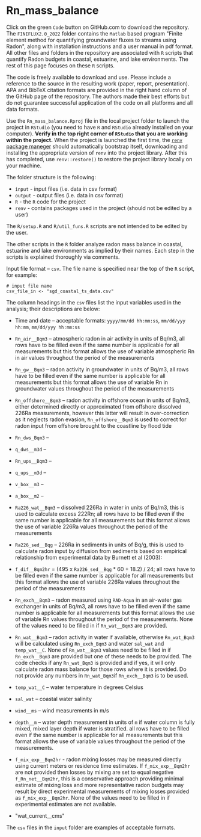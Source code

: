 # Rn_mass_balance

Click on the green `Code` button on GitHub.com to download the repository. The `FINIFLUX2.0_2022` folder contains the `Matlab` based program "Finite element method for quantifying groundwater fluxes to streams using Radon", along with installation instructions and a user manual in pdf format. All other files and folders in the repository are associated with `R` scripts that quantify Radon budgets in coastal, estuarine, and lake environments. The rest of this page focuses on these `R` scripts.

The code is freely available to download and use. Please include a reference to the source in the resulting work (paper, report, presentation). APA and BibTeX citation formats are provided in the right hand column of the GitHub page of the repository. The authors made their best efforts but do not guarantee successful application of the code on all platforms and all data formats. 

Use the `Rn_mass_balance.Rproj` file in the local project folder to launch the project in `RStudio` (you need to have `R` and `RStudio` already installed on your computer). **Verify in the top right corner of `RStudio` that you are working within the project.** When the project is launched the first time, the [`renv` package maneger](https://rstudio.github.io/renv/articles/collaborating.html "collaborating with renv") should automatically bootstrap itself, downloading and installing the appropriate version of `renv` into the project library. After this has completed, use `renv::restore()` to restore the project library locally on your machine. 

The folder structure is the following:

-   `input` - input files (i.e. data in csv format)
-   `output` - output files (i.e. data in csv format)
-   `R` - the `R` code for the project
-   `renv` - contains packages used in the project (should not be edited by a user)

The `R/setup.R` and `R/util_funs.R` scripts are not intended to be edited by the user.

The other scripts in the `R` folder analyze radon mass balance in coastal, estuarine and lake environments as implied by their names. Each step in the scripts is explained thoroughly via comments.

Input file format – `csv`. The file name is specified near the top of the `R` script, for example: 
````
# input file name
csv_file_in <- "sgd_coastal_ts_data.csv"
````

The column headings in the `csv` files list the input variables used in the analysis; their descriptions are below:

-   Time and date – acceptable formats: `yyyy/mm/dd hh:mm:ss`, `mm/dd/yyy hh:mm`, `mm/dd/yyy hh:mm:ss`

-   `Rn_air__Bqm3` – atmospheric radon in air activity in units of Bq/m3, all rows have to be filled even if the same number is applicable for all measurements but this format allows the use of variable atmospheric Rn in air values throughout the period of the measurements

-   `Rn_gw__Bqm3` – radon activity in groundwater in units of Bq/m3, all rows have to be filled even if the same number is applicable for all measurements but this format allows the use of variable Rn in groundwater values throughout the period of the measurements

-   `Rn_offshore__Bqm3` – radon activity in offshore ocean in units of Bq/m3, either determined directly or approximated from offshore dissolved 226Ra measurements, however this latter will result in over-correction as it neglects radon evasion, `Rn_offshore__Bqm3` is used to correct for radon input from offshore brought to the coastline by flood tide

-   `Rn_dws_Bqm3` – 

-   `q_dws__m3d` – 

-   `Rn_ups__Bqm3` – 

-   `q_ups__m3d` – 

-   `v_box__m3` – 

-   `a_box__m2` – 

-   `Ra226_wat__Bqm3` – dissolved 226Ra in water in units of Bq/m3, this is used to calculate excess 222Rn; all rows have to be filled even if the same number is applicable for all measurements but this format allows the use of variable 226Ra values throughout the period of the measurements

-   `Ra226_sed__Bqg` – 226Ra in sediments in units of Bq/g, this is used to calculate radon input by diffusion from sediments based on empirical relationship from experimental data by Burnett et al (2003):

-   `f_dif__Bqm2hr` = (495 x `Ra226_sed__Bqg` \* 60 + 18.2) / 24; all rows have to be filled even if the same number is applicable for all measurements but this format allows the use of variable 226Ra values throughout the period of the measurements

-   `Rn_exch__Bqm3` – radon measured using `RAD-Aqua` in an air-water gas exchanger in units of Bq/m3, all rows have to be filled even if the same number is applicable for all measurements but this format allows the use of variable Rn values throughout the period of the measurements. None of the values need to be filled in if `Rn_wat__Bqm3` are provided.

-   `Rn_wat__Bqm3` – radon activity in water if available, otherwise `Rn_wat_Bqm3` will be calculated using `Rn_exch_Bqm3` and water `sal_wat` and `temp_wat__C`. None of `Rn_wat__Bqm3` values need to be filled in if `Rn_exch__Bqm3` are provided but one of these needs to be provided. The code checks if any `Rn_wat_Bqm3` is provided and if yes, it will only calculate radon mass balance for those rows where it is provided. Do not provide any numbers in `Rn_wat_Bqm3`if `Rn_exch__Bqm3` is to be used.

-   `temp_wat__C` – water temperature in degrees Celsius

-   `sal_wat` – coastal water salinity

-   `wind__ms` – wind measurements in m/s

-   `depth__m` – water depth measurement in units of `m` if water column is fully mixed, mixed layer depth if water is stratified. all rows have to be filled even if the same number is applicable for all measurements but this format allows the use of variable values throughout the period of the measurements.

-   `f_mix_exp__Bqm2hr` - radon mixing losses may be measured directly using current meters or residence time estimates. If `f_mix_exp__Bqm2hr` are not provided then losses by mixing are set to equal negative `f_Rn_net__Bqm2hr`, this is a conservative approach providing minimal estimate of mixing loss and more representative radon budgets may result by direct experimental measurements of mixing losses provided as `f_mix_exp__Bqm2hr`. None of the values need to be filled in if experimental estimates are not available.

- "wat_current__cms"

The `csv` files in the `input` folder are examples of acceptable formats.


